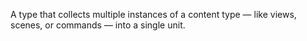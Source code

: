 ---
---

A type that collects multiple instances of a content type — like views, scenes, or commands — into a single unit.